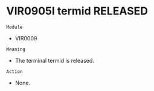 # VIR0905I termid RELEASED

`Module`
- VIR0009

`Meaning`
- The terminal termid is released.

`Action`
- None.
